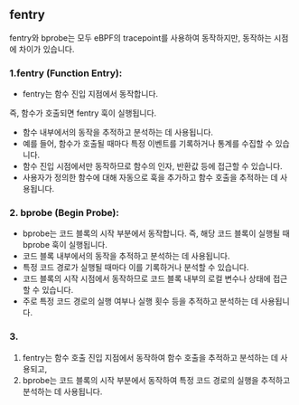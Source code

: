 ## fentry


fentry와 bprobe는 모두 eBPF의 tracepoint를 사용하여 동작하지만, 동작하는 시점에 차이가 있습니다.

### 1.fentry (Function Entry):

* fentry는 함수 진입 지점에서 동작합니다. 

즉, 함수가 호출되면 fentry 훅이 실행됩니다.
* 함수 내부에서의 동작을 추적하고 분석하는 데 사용됩니다. 
* 예를 들어, 함수가 호출될 때마다 특정 이벤트를 기록하거나 통계를 수집할 수 있습니다.
* 함수 진입 시점에서만 동작하므로 함수의 인자, 반환값 등에 접근할 수 있습니다.
* 사용자가 정의한 함수에 대해 자동으로 훅을 추가하고 함수 호출을 추적하는 데 사용됩니다.

### 2. bprobe (Begin Probe):
*  bprobe는 코드 블록의 시작 부분에서 동작합니다. 
즉, 해당 코드 블록이 실행될 때 bprobe 훅이 실행됩니다.
* 코드 블록 내부에서의 동작을 추적하고 분석하는 데 사용됩니다. 
* 특정 코드 경로가 실행될 때마다 이를 기록하거나 분석할 수 있습니다.
* 코드 블록의 시작 시점에서 동작하므로 코드 블록 내부의 로컬 변수나 상태에 접근할 수 있습니다.
* 주로 특정 코드 경로의 실행 여부나 실행 횟수 등을 추적하고 분석하는 데 사용됩니다.

### 3.  
1. fentry는 함수 호출 진입 지점에서 동작하여 함수 호출을 추적하고 분석하는 데 사용되고, 
2. bprobe는 코드 블록의 시작 부분에서 동작하여 특정 코드 경로의 실행을 추적하고 분석하는 데 사용됩니다.


